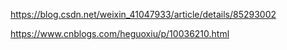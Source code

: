 https://blog.csdn.net/weixin_41047933/article/details/85293002


https://www.cnblogs.com/heguoxiu/p/10036210.html
